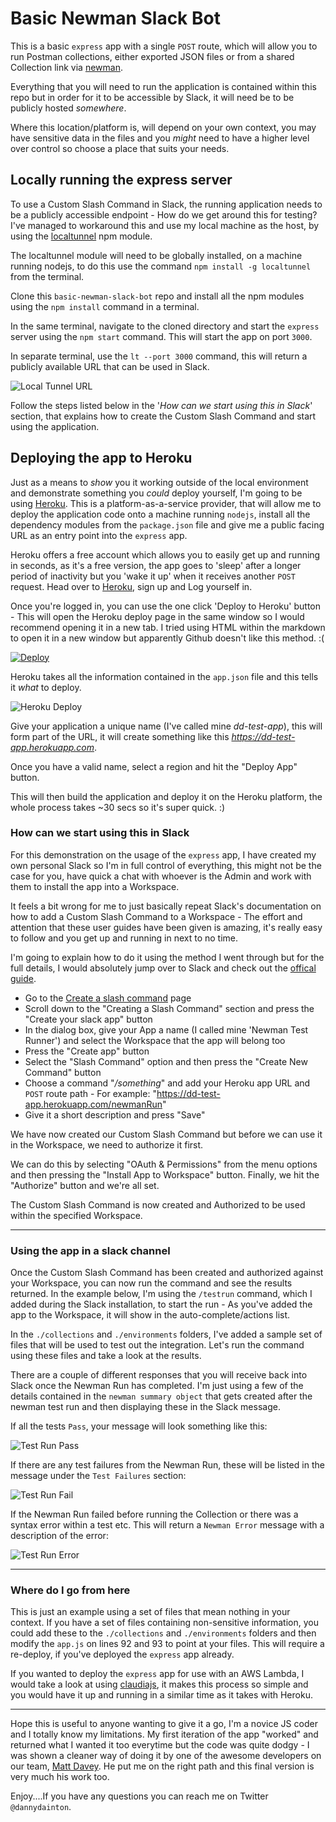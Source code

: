 # Basic Newman Slack Bot

This is a basic `express` app with a single `POST` route, which will allow you to run Postman collections, either exported JSON files or from a shared Collection link via [newman](https://github.com/postmanlabs/newman).

Everything that you will need to run the application is contained within this repo but in order for it to be accessible by Slack, it will need be to be publicly hosted _somewhere_. 

Where this location/platform is, will depend on your own context, you may have sensitive data in the files and you _might_ need to have a higher level over control so choose a place that suits your needs.

## Locally running the express server

To use a Custom Slash Command in Slack, the running application needs to be a publicly accessible endpoint - How do we get around this for testing? I've managed to workaround this and use my local machine as the host, by using the [localtunnel](https://localtunnel.github.io/www/) npm module.

The localtunnel module will need to be globally installed, on a machine running nodejs, to do this use the command `npm install -g localtunnel` from the terminal.

Clone this `basic-newman-slack-bot` repo and install all the npm modules using the `npm install` command in a terminal.

In the same terminal, navigate to the cloned directory and start the `express` server using the `npm start` command. This will start the app on port `3000`.

In separate terminal, use the `lt --port 3000` command, this will return a publicly available URL that can be used in Slack. 

![Local Tunnel URL](./public/Local_Tunnel_URL.png)

Follow the steps listed below in the '_How can we start using this in Slack_' section, that explains how to create the Custom Slash Command and start using the application. 

## Deploying the app to Heroku

Just as a means to *show* you it working outside of the local environment and demonstrate something you _could_ deploy yourself, I'm going to be using [Heroku](https://www.heroku.com). This is a platform-as-a-service provider, that will allow me to deploy the application code onto a machine running `nodejs`, install all the dependency modules from the `package.json` file and give me a public facing URL as an entry point into the `express` app.

Heroku offers a free account which allows you to easily get up and running in seconds, as it's a free version, the app goes to 'sleep' after a longer period of inactivity but you 'wake it up' when it receives another `POST` request. Head over to [Heroku](https://signup.heroku.com/), sign up and Log yourself in.

Once you're logged in, you can use the one click 'Deploy to Heroku' button - This will open the Heroku deploy page in the same window so I would recommend opening it in a new tab. I tried using HTML within the markdown to open it in a new window but apparently Github doesn't like this method. :( 

[![Deploy](https://www.herokucdn.com/deploy/button.svg)](https://heroku.com/deploy?template=https://github.com/DannyDainton/basic-newman-slack-bot)

Heroku takes all the information contained in the `app.json` file and this tells it _what_ to deploy.

![Heroku Deploy](./public/Heroku_Deploy.PNG)

Give your application a unique name (I've called mine _dd-test-app_), this will form part of the URL, it will create something like this _https://dd-test-app.herokuapp.com_.

Once you have a valid name, select a region and hit the "Deploy App" button.

This will then build the application and deploy it on the Heroku platform, the whole process takes ~30 secs so it's super quick. :)

### How can we start using this in Slack

For this demonstration on the usage of the `express` app, I have created my own personal Slack so I'm in full control of everything, this might not be the case for you, have quick a chat with whoever is the Admin and work with them to install the app into a Workspace.

It feels a bit wrong for me to just basically repeat Slack's documentation on how to add a Custom Slash Command to a Workspace - The effort and attention that these user guides have been given is amazing, it's really easy to follow and you get up and running in next to no time.

I'm going to explain how to do it using the method I went through but for the full details, I would absolutely jump over to Slack and check out the [offical guide](https://api.slack.com/slash-commands). 

- Go to the [Create a slash command](https://api.slack.com/slash-commands) page
- Scroll down to the "Creating a Slash Command" section and press the "Create your slack app" button
- In the dialog box, give your App a name (I called mine 'Newman Test Runner') and select the Workspace that the app will belong too
- Press the "Create app" button
- Select the "Slash Command" option and then press the "Create New Command" button
- Choose a command "_/something_" and add your Heroku app URL and `POST` route path - For example: "https://dd-test-app.herokuapp.com/newmanRun"
- Give it a short description and press "Save"

We have now created our Custom Slash Command but before we can use it in the Workspace, we need to authorize it first. 

We can do this by selecting "OAuth & Permissions" from the menu options and then pressing the "Install App to Workspace" button. Finally, we hit the "Authorize" button and we're all set. 

The Custom Slash Command is now created and Authorized to be used within the specified Workspace.

---

### Using the app in a slack channel

Once the Custom Slash Command has been created and authorized against your Workspace, you can now run the command and see the results returned. In the example below, I'm using the `/testrun` command, which I added during the Slack installation, to start the run - As you've added the app to the Workspace, it will show in the auto-complete/actions list.

In the `./collections` and `./environments` folders, I've added a sample set of files that will be used to test out the integration. Let's run the command using these files and take a look at the results.

There are a couple of different responses that you will receive back into Slack once the Newman Run has completed. I'm just using a few of the details contained in the `newman summary object` that gets created after the newman test run and then displaying these in the Slack message.

If all the tests `Pass`, your message will look something like this: 

![Test Run Pass](./public/Test_Run_Pass.png)

If there are any test failures from the Newman Run, these will be listed in the message under the `Test Failures` section:

![Test Run Fail](./public/Test_Run_Fail.png)

If the Newman Run failed before running the Collection or there was a syntax error within a test etc. This will return a `Newman Error` message with a description of the error: 

![Test Run Error](./public/Test_Run_Error.png)

---

### Where do I go from here

This is just an example using a set of files that mean nothing in your context. If you have a set of files containing non-sensitive information, you could add these to the `./collections` and `./environments` folders and then modify the `app.js` on lines 92 and 93 to point at your files. This will require a re-deploy, if you've deployed the `express` app already.

If you wanted to deploy the `express` app for use with an AWS Lambda, I would take a look at using [claudiajs](https://claudiajs.com/tutorials/serverless-express.html), it makes this process so simple and you would have it up and running in a similar time as it takes with Heroku.

---

Hope this is useful to anyone wanting to give it a go, I'm a novice JS coder and I totally know my limitations. My first iteration of the app "worked" and returned what I wanted it too everytime but the code was quite dodgy - I was shown a cleaner way of doing it by one of the awesome developers on our team, [Matt Davey](https://github.com/Matthew-Davey). He put me on the right path and this final version is very much his work too.

Enjoy....If you have any questions you can reach me on Twitter `@dannydainton`.
